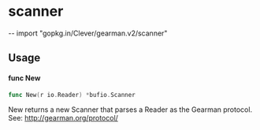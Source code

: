 # scanner
--
    import "gopkg.in/Clever/gearman.v2/scanner"


## Usage

#### func  New

```go
func New(r io.Reader) *bufio.Scanner
```
New returns a new Scanner that parses a Reader as the Gearman protocol. See:
http://gearman.org/protocol/
